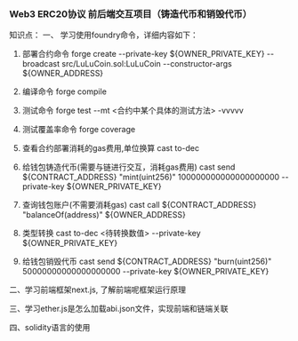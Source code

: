### Web3 ERC20协议 前后端交互项目（铸造代币和销毁代币）
知识点：
一、 学习使用foundry命令，详细内容如下：

1. 部署合约命令
forge create --private-key ${OWNER_PRIVATE_KEY} --broadcast src/LuLuCoin.sol:LuLuCoin --constructor-args ${OWNER_ADDRESS}

2. 编译命令
forge compile

3. 测试命令
forge test --mt <合约中某个具体的测试方法> -vvvvv

4. 测试覆盖率命令
forge coverage

5. 查看合约部署消耗的gas费用,单位换算
cast to-dec <gas>

6. 给钱包铸造代币(需要与链进行交互，消耗gas费用)
cast send ${CONTRACT_ADDRESS} "mint(uint256)" 100000000000000000000 --private-key ${OWNER_PRIVATE_KEY}

7. 查询钱包账户(不需要消耗gas)
cast call ${CONTRACT_ADDRESS} "balanceOf(address)" ${OWNER_ADDRESS}

8. 类型转换
cast to-dec <待转换数值> --private-key ${OWNER_PRIVATE_KEY}

9. 给钱包销毁代币
cast send ${CONTRACT_ADDRESS} "burn(uint256)" 50000000000000000000 --private-key ${OWNER_PRIVATE_KEY}

二、学习前端框架next.js, 了解前端呢框架运行原理

三、学习ether.js是怎么加载abi.json文件，实现前端和链端关联

四、solidity语言的使用
